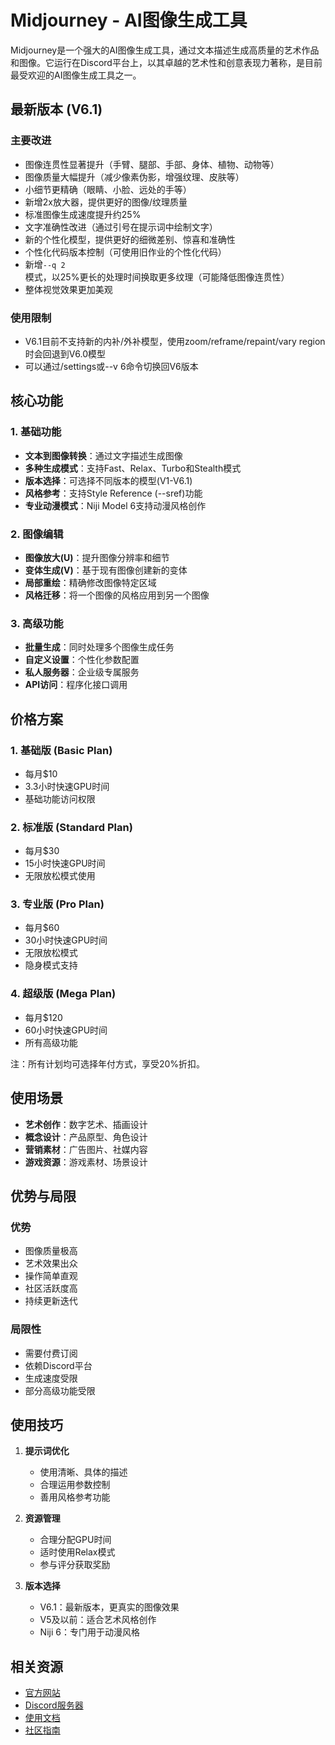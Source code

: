 # Midjourney - AI图像生成工具

Midjourney是一个强大的AI图像生成工具，通过文本描述生成高质量的艺术作品和图像。它运行在Discord平台上，以其卓越的艺术性和创意表现力著称，是目前最受欢迎的AI图像生成工具之一。

## 最新版本 (V6.1)

### 主要改进
- 图像连贯性显著提升（手臂、腿部、手部、身体、植物、动物等）
- 图像质量大幅提升（减少像素伪影，增强纹理、皮肤等）
- 小细节更精确（眼睛、小脸、远处的手等）
- 新增2x放大器，提供更好的图像/纹理质量
- 标准图像生成速度提升约25%
- 文字准确性改进（通过引号在提示词中绘制文字）
- 新的个性化模型，提供更好的细微差别、惊喜和准确性
- 个性化代码版本控制（可使用旧作业的个性化代码）
- 新增`--q 2`模式，以25%更长的处理时间换取更多纹理（可能降低图像连贯性）
- 整体视觉效果更加美观

### 使用限制
- V6.1目前不支持新的内补/外补模型，使用zoom/reframe/repaint/vary region时会回退到V6.0模型
- 可以通过/settings或--v 6命令切换回V6版本

## 核心功能

### 1. 基础功能
- **文本到图像转换**：通过文字描述生成图像
- **多种生成模式**：支持Fast、Relax、Turbo和Stealth模式
- **版本选择**：可选择不同版本的模型(V1-V6.1)
- **风格参考**：支持Style Reference (--sref)功能
- **专业动漫模式**：Niji Model 6支持动漫风格创作

### 2. 图像编辑
- **图像放大(U)**：提升图像分辨率和细节
- **变体生成(V)**：基于现有图像创建新的变体
- **局部重绘**：精确修改图像特定区域
- **风格迁移**：将一个图像的风格应用到另一个图像

### 3. 高级功能
- **批量生成**：同时处理多个图像生成任务
- **自定义设置**：个性化参数配置
- **私人服务器**：企业级专属服务
- **API访问**：程序化接口调用

## 价格方案

### 1. 基础版 (Basic Plan)
- 每月$10
- 3.3小时快速GPU时间
- 基础功能访问权限

### 2. 标准版 (Standard Plan)
- 每月$30
- 15小时快速GPU时间
- 无限放松模式使用

### 3. 专业版 (Pro Plan)
- 每月$60
- 30小时快速GPU时间
- 无限放松模式
- 隐身模式支持

### 4. 超级版 (Mega Plan)
- 每月$120
- 60小时快速GPU时间
- 所有高级功能

注：所有计划均可选择年付方式，享受20%折扣。

## 使用场景
- **艺术创作**：数字艺术、插画设计
- **概念设计**：产品原型、角色设计
- **营销素材**：广告图片、社媒内容
- **游戏资源**：游戏素材、场景设计

## 优势与局限

### 优势
- 图像质量极高
- 艺术效果出众
- 操作简单直观
- 社区活跃度高
- 持续更新迭代

### 局限性
- 需要付费订阅
- 依赖Discord平台
- 生成速度受限
- 部分高级功能受限

## 使用技巧

1. **提示词优化**
   - 使用清晰、具体的描述
   - 合理运用参数控制
   - 善用风格参考功能

2. **资源管理**
   - 合理分配GPU时间
   - 适时使用Relax模式
   - 参与评分获取奖励

3. **版本选择**
   - V6.1：最新版本，更真实的图像效果
   - V5及以前：适合艺术风格创作
   - Niji 6：专门用于动漫风格

## 相关资源

- [官方网站](https://www.midjourney.com)
- [Discord服务器](https://discord.gg/midjourney)
- [使用文档](https://docs.midjourney.com)
- [社区指南](https://www.midjourney.com/community) 